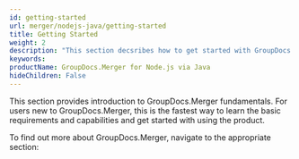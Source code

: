 ```yaml
---
id: getting-started
url: merger/nodejs-java/getting-started
title: Getting Started
weight: 2
description: "This section decsribes how to get started with GroupDocs.Merger for Node.js via Java library"
keywords: 
productName: GroupDocs.Merger for Node.js via Java
hideChildren: False
---
```

This section provides introduction to GroupDocs.Merger fundamentals. For users new to GroupDocs.Merger, this is the fastest way to learn the basic requirements and capabilities and get started with using the product.

To find out more about GroupDocs.Merger, navigate to the appropriate section:
